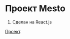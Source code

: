 # Проект Mesto

1. Сделан на React.js


[Проект]( https://react-mesto-auth-sigma.vercel.app/login ).
